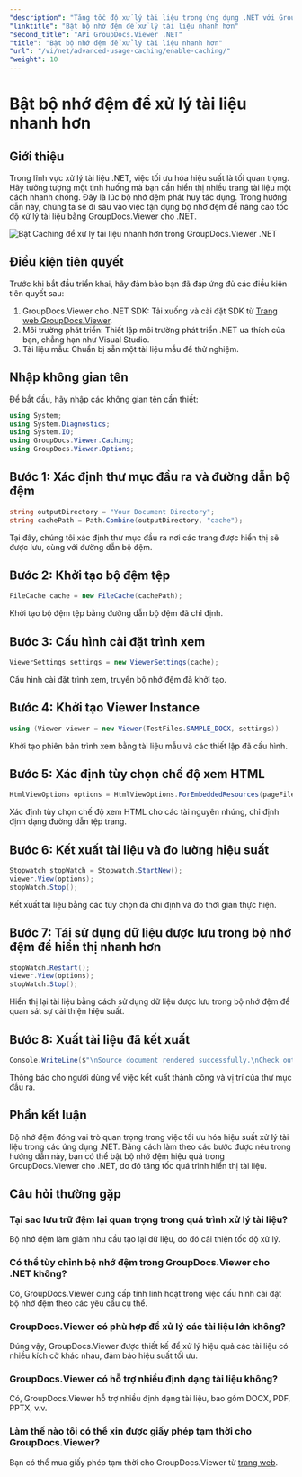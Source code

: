 ```yaml
---
"description": "Tăng tốc độ xử lý tài liệu trong ứng dụng .NET với GroupDocs.Viewer bằng cách tận dụng bộ nhớ đệm. Tối ưu hóa hiệu suất dễ dàng."
"linktitle": "Bật bộ nhớ đệm để xử lý tài liệu nhanh hơn"
"second_title": "API GroupDocs.Viewer .NET"
"title": "Bật bộ nhớ đệm để xử lý tài liệu nhanh hơn"
"url": "/vi/net/advanced-usage-caching/enable-caching/"
"weight": 10
---
```


# Bật bộ nhớ đệm để xử lý tài liệu nhanh hơn

## Giới thiệu
Trong lĩnh vực xử lý tài liệu .NET, việc tối ưu hóa hiệu suất là tối quan trọng. Hãy tưởng tượng một tình huống mà bạn cần hiển thị nhiều trang tài liệu một cách nhanh chóng. Đây là lúc bộ nhớ đệm phát huy tác dụng. Trong hướng dẫn này, chúng ta sẽ đi sâu vào việc tận dụng bộ nhớ đệm để nâng cao tốc độ xử lý tài liệu bằng GroupDocs.Viewer cho .NET.

![Bật Caching để xử lý tài liệu nhanh hơn trong GroupDocs.Viewer .NET](/viewer/advanced-usage/enable-caching-faster-document-processing-img.png)

## Điều kiện tiên quyết
Trước khi bắt đầu triển khai, hãy đảm bảo bạn đã đáp ứng đủ các điều kiện tiên quyết sau:
1. GroupDocs.Viewer cho .NET SDK: Tải xuống và cài đặt SDK từ [Trang web GroupDocs.Viewer](https://releases.groupdocs.com/viewer/net/).
2. Môi trường phát triển: Thiết lập môi trường phát triển .NET ưa thích của bạn, chẳng hạn như Visual Studio.
3. Tài liệu mẫu: Chuẩn bị sẵn một tài liệu mẫu để thử nghiệm.

## Nhập không gian tên
Để bắt đầu, hãy nhập các không gian tên cần thiết:
```csharp
using System;
using System.Diagnostics;
using System.IO;
using GroupDocs.Viewer.Caching;
using GroupDocs.Viewer.Options;
```

## Bước 1: Xác định thư mục đầu ra và đường dẫn bộ đệm
```csharp
string outputDirectory = "Your Document Directory";
string cachePath = Path.Combine(outputDirectory, "cache");
```
Tại đây, chúng tôi xác định thư mục đầu ra nơi các trang được hiển thị sẽ được lưu, cùng với đường dẫn bộ đệm.
## Bước 2: Khởi tạo bộ đệm tệp
```csharp
FileCache cache = new FileCache(cachePath);
```
Khởi tạo bộ đệm tệp bằng đường dẫn bộ đệm đã chỉ định.
## Bước 3: Cấu hình cài đặt trình xem
```csharp
ViewerSettings settings = new ViewerSettings(cache);
```
Cấu hình cài đặt trình xem, truyền bộ nhớ đệm đã khởi tạo.
## Bước 4: Khởi tạo Viewer Instance
```csharp
using (Viewer viewer = new Viewer(TestFiles.SAMPLE_DOCX, settings))
```
Khởi tạo phiên bản trình xem bằng tài liệu mẫu và các thiết lập đã cấu hình.
## Bước 5: Xác định tùy chọn chế độ xem HTML
```csharp
HtmlViewOptions options = HtmlViewOptions.ForEmbeddedResources(pageFilePathFormat);
```
Xác định tùy chọn chế độ xem HTML cho các tài nguyên nhúng, chỉ định định dạng đường dẫn tệp trang.
## Bước 6: Kết xuất tài liệu và đo lường hiệu suất
```csharp
Stopwatch stopWatch = Stopwatch.StartNew();
viewer.View(options);
stopWatch.Stop();
```
Kết xuất tài liệu bằng các tùy chọn đã chỉ định và đo thời gian thực hiện.
## Bước 7: Tái sử dụng dữ liệu được lưu trong bộ nhớ đệm để hiển thị nhanh hơn
```csharp
stopWatch.Restart();
viewer.View(options);
stopWatch.Stop();
```
Hiển thị lại tài liệu bằng cách sử dụng dữ liệu được lưu trong bộ nhớ đệm để quan sát sự cải thiện hiệu suất.
## Bước 8: Xuất tài liệu đã kết xuất
```csharp
Console.WriteLine($"\nSource document rendered successfully.\nCheck output in {outputDirectory}.");
```
Thông báo cho người dùng về việc kết xuất thành công và vị trí của thư mục đầu ra.

## Phần kết luận
Bộ nhớ đệm đóng vai trò quan trọng trong việc tối ưu hóa hiệu suất xử lý tài liệu trong các ứng dụng .NET. Bằng cách làm theo các bước được nêu trong hướng dẫn này, bạn có thể bật bộ nhớ đệm hiệu quả trong GroupDocs.Viewer cho .NET, do đó tăng tốc quá trình hiển thị tài liệu.
## Câu hỏi thường gặp
### Tại sao lưu trữ đệm lại quan trọng trong quá trình xử lý tài liệu?
Bộ nhớ đệm làm giảm nhu cầu tạo lại dữ liệu, do đó cải thiện tốc độ xử lý.
### Có thể tùy chỉnh bộ nhớ đệm trong GroupDocs.Viewer cho .NET không?
Có, GroupDocs.Viewer cung cấp tính linh hoạt trong việc cấu hình cài đặt bộ nhớ đệm theo các yêu cầu cụ thể.
### GroupDocs.Viewer có phù hợp để xử lý các tài liệu lớn không?
Đúng vậy, GroupDocs.Viewer được thiết kế để xử lý hiệu quả các tài liệu có nhiều kích cỡ khác nhau, đảm bảo hiệu suất tối ưu.
### GroupDocs.Viewer có hỗ trợ nhiều định dạng tài liệu không?
Có, GroupDocs.Viewer hỗ trợ nhiều định dạng tài liệu, bao gồm DOCX, PDF, PPTX, v.v.
### Làm thế nào tôi có thể xin được giấy phép tạm thời cho GroupDocs.Viewer?
Bạn có thể mua giấy phép tạm thời cho GroupDocs.Viewer từ [trang web](https://purchase.groupdocs.com/temporary-license/).